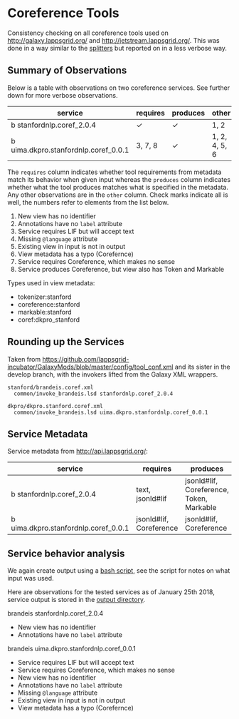 # Coreference Tools

Consistency checking on all coreference tools used on http://galaxy.lappsgrid.org/ and http://jetstream.lappsgrid.org/. This was done in a way similar to the [splitters](../splitters) but reported on in a less verbose way.

## Summary of Observations

Below is a table with observations on two coreference services. See further down for more verbose observations.

service                              | requires  | produces  | other
---                                  | ---       | ---       | ---
b stanfordnlp.coref_2.0.4            | &check;   | &check;   | 1, 2
b uima.dkpro.stanfordnlp.coref_0.0.1 | 3, 7, 8   | &check;   | 1, 2, 4, 5, 6

The `requires` column indicates whether tool requirements from metadata match its behavior when given input whereas the `produces` column indicates whether what the tool produces matches what is specified in the metadata. Any other observations are in the `other` column. Check marks indicate all is well, the numbers refer to elements from the list below.

1. New view has no identifier
2. Annotations have no `label` attribute
3. Service requires LIF but will accept text
4. Missing `@language` attribute
5. Existing view in input is not in output
6. View metadata has a typo (Corefernce)
7. Service requires Coreference, which makes no sense
8. Service produces Coreference, but view also has Token and Markable

Types used in view metadata:

- tokenizer:stanford
- coreference:stanford
- markable:stanford
- coref:dkpro_stanford


## Rounding up the Services

Taken from https://github.com/lappsgrid-incubator/GalaxyMods/blob/master/config/tool_conf.xml and its sister in the develop branch, with the invokers lifted from the Galaxy XML wrappers.

```
stanford/brandeis.coref.xml
  common/invoke_brandeis.lsd stanfordnlp.coref_2.0.4

dkpro/dkpro.stanford.coref.xml
  common/invoke_brandeis.lsd uima.dkpro.stanfordnlp.coref_0.0.1
```

## Service Metadata

Service metadata from http://api.lappsgrid.org/:

service                              | requires                | produces
---                                  | ---                     | ---
b stanfordnlp.coref_2.0.4            | text, jsonld#lif        | jsonld#lif, Coreference, Token, Markable
b uima.dkpro.stanfordnlp.coref_0.0.1 | jsonld#lif, Coreference | jsonld#lif, Coreference


## Service behavior analysis

We again create output using a [bash script](coref.sh), see the script for notes on what input was used.

Here are observations for the tested services as of January 25th 2018, service output is stored in the [output directory](output).

brandeis stanfordnlp.coref_2.0.4

- New view has no identifier
- Annotations have no `label` attribute

brandeis uima.dkpro.stanfordnlp.coref_0.0.1

- Service requires LIF but will accept text
- Service requires Coreference, which makes no sense
- New view has no identifier
- Annotations have no `label` attribute
- Missing `@language` attribute
- Existing view in input is not in output
- View metadata has a typo (Corefernce)

